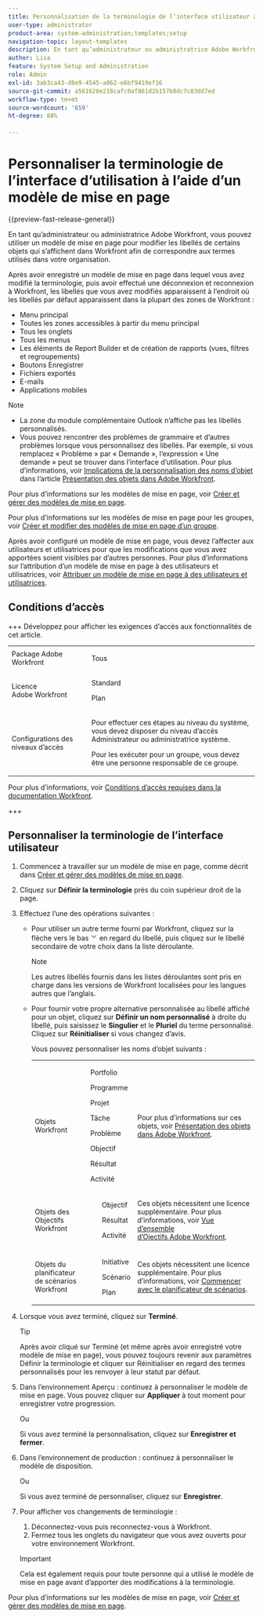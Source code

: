 ```yaml
---
title: Personnalisation de la terminologie de l’interface utilisateur à l’aide d’un modèle de mise en page
user-type: administrator
product-area: system-administration;templates;setup
navigation-topic: layout-templates
description: En tant qu’administrateur ou administratrice Adobe Workfront, vous pouvez utiliser un modèle de mise en page pour modifier les libellés de certains objets qui s’affichent dans Workfront afin de correspondre aux termes utilisés dans votre organisation.
author: Lisa
feature: System Setup and Administration
role: Admin
exl-id: 3ab3ca43-d8e9-4545-a862-e6bf9419ef16
source-git-commit: a561620e218cafc0af861d2b157b8dc7c83dd7ed
workflow-type: tm+mt
source-wordcount: '659'
ht-degree: 88%

---
```


# Personnaliser la terminologie de l’interface d’utilisation à l’aide d’un modèle de mise en page

{{preview-fast-release-general}}

En tant qu’administrateur ou administratrice Adobe Workfront, vous pouvez utiliser un modèle de mise en page pour modifier les libellés de certains objets qui s’affichent dans Workfront afin de correspondre aux termes utilisés dans votre organisation.

Après avoir enregistré un modèle de mise en page dans lequel vous avez modifié la terminologie, puis avoir effectué une déconnexion et reconnexion à Workfront, les libellés que vous avez modifiés apparaissent à l’endroit où les libellés par défaut apparaissent dans la plupart des zones de Workfront :

* Menu principal
* Toutes les zones accessibles à partir du menu principal
* Tous les onglets
* Tous les menus
* Les éléments de Report Builder et de création de rapports (vues, filtres et regroupements)
* Boutons Enregistrer
* Fichiers exportés
* E-mails
* Applications mobiles

>[!NOTE]
>
>* La zone du module complémentaire Outlook n’affiche pas les libellés personnalisés.
>* Vous pouvez rencontrer des problèmes de grammaire et d’autres problèmes lorsque vous personnalisez des libellés. Par exemple, si vous remplacez « Problème » par « Demande », l’expression « Une demande » peut se trouver dans l’interface d’utilisation. Pour plus d’informations, voir [Implications de la personnalisation des noms d’objet](../../../workfront-basics/navigate-workfront/workfront-navigation/understand-objects.md#implications-of-customizing-object-names) dans l’article [Présentation des objets dans Adobe Workfront](../../../workfront-basics/navigate-workfront/workfront-navigation/understand-objects.md).
>

Pour plus d’informations sur les modèles de mise en page, voir [Créer et gérer des modèles de mise en page](../../../administration-and-setup/customize-workfront/use-layout-templates/create-and-manage-layout-templates.md).

Pour plus d’informations sur les modèles de mise en page pour les groupes, voir [Créer et modifier des modèles de mise en page d’un groupe](../../../administration-and-setup/manage-groups/work-with-group-objects/create-and-modify-a-groups-layout-templates.md).

Après avoir configuré un modèle de mise en page, vous devez l’affecter aux utilisateurs et utilisatrices pour que les modifications que vous avez apportées soient visibles par d’autres personnes. Pour plus d’informations sur l’attribution d’un modèle de mise en page à des utilisateurs et utilisatrices, voir [Attribuer un modèle de mise en page à des utilisateurs et utilisatrices](../use-layout-templates/assign-users-to-layout-template.md).

## Conditions d’accès

+++ Développez pour afficher les exigences d’accès aux fonctionnalités de cet article.

<table style="table-layout:auto"> 
 <col> 
 <col> 
 <tbody> 
  <tr> 
   <td>Package Adobe Workfront</td> 
   <td><p>Tous</p></td> 
  </tr> 
  <tr> 
   <td>Licence Adobe Workfront</td> 
   <td><p>Standard</p>
       <p>Plan</p></td>
  </tr> 
  </tr> 
  <tr> 
   <td>Configurations des niveaux d’accès</td> 
   <td> <p>Pour effectuer ces étapes au niveau du système, vous devez disposer du niveau d’accès Administrateur ou administratrice système.</p>
        <p>Pour les exécuter pour un groupe, vous devez être une personne responsable de ce groupe.</p> </td> 
  </tr> 
 </tbody> 
</table>

Pour plus d’informations, voir [Conditions d’accès requises dans la documentation Workfront](/help/quicksilver/administration-and-setup/add-users/access-levels-and-object-permissions/access-level-requirements-in-documentation.md).

+++

## Personnaliser la terminologie de l’interface utilisateur

1. Commencez à travailler sur un modèle de mise en page, comme décrit dans [Créer et gérer des modèles de mise en page](../../../administration-and-setup/customize-workfront/use-layout-templates/create-and-manage-layout-templates.md).
1. Cliquez sur **Définir la terminologie** près du coin supérieur droit de la page.
1. Effectuez l’une des opérations suivantes :

   * Pour utiliser un autre terme fourni par Workfront, cliquez sur la flèche vers le bas ![Flèche vers le bas](assets/dropdown-arrow.png) en regard du libellé, puis cliquez sur le libellé secondaire de votre choix dans la liste déroulante.

     >[!NOTE]
     >
     >Les autres libellés fournis dans les listes déroulantes sont pris en charge dans les versions de Workfront localisées pour les langues autres que l’anglais.

   * Pour fournir votre propre alternative personnalisée au libellé affiché pour un objet, cliquez sur **Définir un nom personnalisé** à droite du libellé, puis saisissez le **Singulier** et le **Pluriel** du terme personnalisé. Cliquez sur **Réinitialiser** si vous changez d’avis.

     Vous pouvez personnaliser les noms d’objet suivants :

     <table style="table-layout:auto">
      <col>
      <col>
      <col>
      <tbody>
       <tr>
        <td role="rowheader"><p>Objets Workfront</p></td>
        <td>
          <p>Portfolio</p>
          <p>Programme</p>
          <p>Projet</p>
          <p>Tâche</p>
          <p>Problème</p>
          <p>Objectif</p>
          <p>Résultat</p>
          <p>Activité</p>
         </ul></td>
        <td><p>Pour plus d’informations sur ces objets, voir <a href="../../../workfront-basics/navigate-workfront/workfront-navigation/understand-objects.md" class="MCXref xref">Présentation des objets dans Adobe Workfront</a>.</p></td>
       </tr>
       <tr>
        <td role="rowheader"><p>Objets des Objectifs Workfront</p></td>
        <td>
         <ul>
          <p>Objectif</p>
          <p>Résultat</p>
          <p>Activité</p>
         </ul></td>
        <td><p>Ces objets nécessitent une licence supplémentaire. Pour plus d’informations, voir <a href="../../../workfront-goals/goal-management/wf-goals-overview.md" class="MCXref xref">Vue d’ensemble d’Ojectifs Adobe Workfront</a>.</p></td>
       </tr>
       <tr data-mc-conditions="">
        <td role="rowheader"><p>Objets du planificateur de scénarios Workfront</p></td>
        <td>
         <ul>
          <p>Initiative</p>
          <p>Scénario</p>
          <p>Plan </p>
         </ul></td>
        <td><p>Ces objets nécessitent une licence supplémentaire. Pour plus d’informations, voir <a href="../../../scenario-planner/get-started-with-scenario-planning.md" class="MCXref xref">Commencer avec le planificateur de scénarios</a>.</p></td>
       </tr>
      </tbody>
     </table>

1. Lorsque vous avez terminé, cliquez sur **Terminé**.

   >[!TIP]
   >
   >Après avoir cliqué sur Terminé (et même après avoir enregistré votre modèle de mise en page), vous pouvez toujours revenir aux paramètres Définir la terminologie et cliquer sur Réinitialiser en regard des termes personnalisés pour les renvoyer à leur statut par défaut.

1. <span class="preview">Dans l’environnement Aperçu : continuez à personnaliser le modèle de mise en page. Vous pouvez cliquer sur **Appliquer** à tout moment pour enregistrer votre progression.</span>

   <span class="preview">Ou</span>

   <span class="preview">Si vous avez terminé la personnalisation, cliquez sur **Enregistrer et fermer**.</span>

1. Dans l’environnement de production : continuez à personnaliser le modèle de disposition.

   Ou

   Si vous avez terminé de personnaliser, cliquez sur **Enregistrer**.

1. Pour afficher vos changements de terminologie :

   1. Déconnectez-vous puis reconnectez-vous à Workfront.
   1. Fermez tous les onglets du navigateur que vous avez ouverts pour votre environnement Workfront.

   >[!IMPORTANT]
   >
   >Cela est également requis pour toute personne qui a utilisé le modèle de mise en page avant d’apporter des modifications à la terminologie.

Pour plus d’informations sur les modèles de mise en page, voir [Créer et gérer des modèles de mise en page](../../../administration-and-setup/customize-workfront/use-layout-templates/create-and-manage-layout-templates.md).
